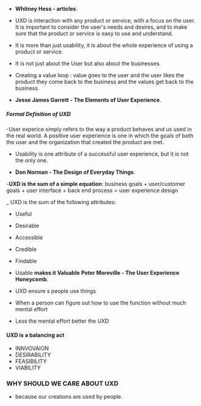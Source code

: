 - **Whitney Hess -  articles**.
- UXD is interaction with any product or service, with a focus on the user. It is important to consider the user's needs
and desires, and to make sure that the product or service is easy to use and understand.
- It is more than just usability, it is about the whole experience of using a product or service.
- It is not just about the User but also about the businesses.
- Creating a value loop : value goes to the user and the user likes the product they come back to the business and the values get back
to the business.

- **Jesse James Garrett - The Elements of User Experience**.
##### Formal Definition of UXD
-User experice simply refers to the way a product behaves and us used in
the real world. A positive user experience is one in which the goals of
both the user and the organization that created the product are met.
- Usability is one attribute of a successful user experience, but it is not the only one.

- **Don Norman - The Design of Everyday Things**.

-**UXD is the sum of a simple equation**:
business goals + user/customer goals + user interface + back end process = user experience design


_ UXD is the sum of the following attributes:
- Useful
- Desirable
- Accessible
- Credible
- Findable
- Usable
**makes it Valuable**
**Peter Moreville - The User Experience Honeycomb**.


- UXD ensure s people use things
- When a person can figure out how to use the function without much mental effort
- Less the mental effort better the UXD

#### UXD is a balancing act
- INNVOVAION
- DESIRABILITY
- FEASIBILITY
- VIABILITY

### **WHY SHOULD WE CARE ABOUT UXD**
- because our creations are used by people.
